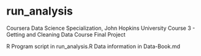# run_analysis
Coursera Data Science Specialization, John Hopkins University
Course 3 - Getting and Cleaning Data
Course Final Project

R Program script in run_analysis.R 
Data information in Data-Book.md
